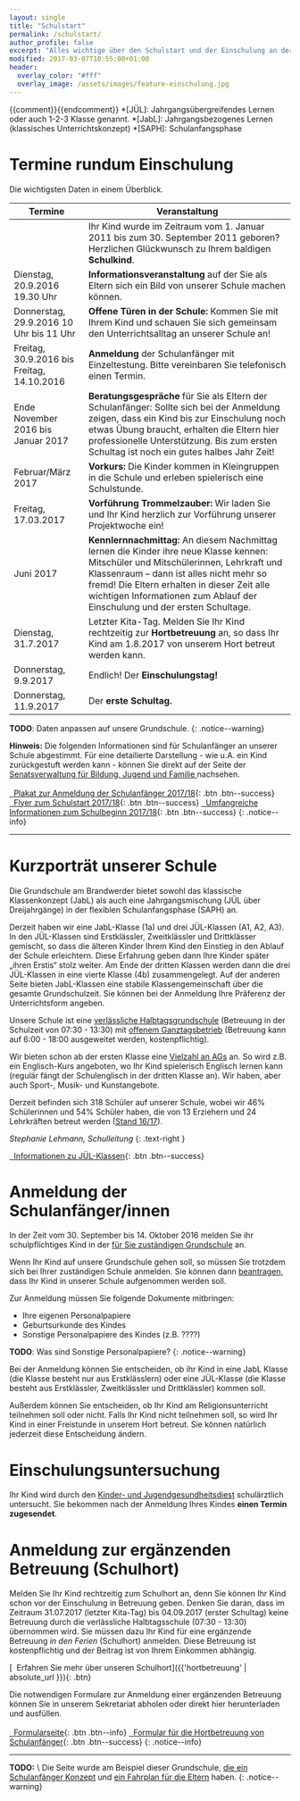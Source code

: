 ```yaml
---
layout: single
title: "Schulstart"
permalink: /schulstart/
author_profile: false
excerpt: "Alles wichtige über den Schulstart und der Einschulung an der Brandwerder."
modified: 2017-03-07T10:55:00+01:00
header:
  overlay_color: "#fff"
  overlay_image: /assets/images/feature-einschulung.jpg
---
```


{{comment}}<!-- Abkürzungen von Begriffen -->{{endcomment}}
*[JÜL]:     Jahrgangsübergreifendes Lernen oder auch 1-2-3 Klasse genannt.
*[JabL]:    Jahrgangsbezogenes Lernen (klassisches Unterrichtskonzept)
*[SAPH]:    Schulanfangsphase

# Termine rundum Einschulung

Die wichtigsten Daten in einem Überblick.

| Termine |  Veranstaltung |
|---|---|
| | Ihr Kind wurde im Zeitraum vom 1. Januar 2011 bis zum 30. September 2011 geboren? Herzlichen Glückwunsch zu Ihrem baldigen **Schulkind**. |
| Dienstag, 20.9.2016 19.30 Uhr  |  **Informationsveranstaltung** auf der Sie als Eltern sich ein Bild von unserer Schule machen können. |
| Donnerstag, 29.9.2016 10 Uhr bis 11 Uhr  | **Offene Türen in der Schule:** Kommen Sie mit Ihrem Kind und schauen Sie sich gemeinsam den Unterrichtsalltag an unserer Schule an! |
| Freitag, 30.9.2016 bis Freitag, 14.10.2016  | **Anmeldung** der Schulanfänger mit Einzeltestung. Bitte vereinbaren Sie telefonisch einen Termin. |
| Ende November 2016 bis Januar 2017 | **Beratungsgespräche** für Sie als Eltern der Schulanfänger: Sollte sich bei der Anmeldung zeigen, dass ein Kind bis zur Einschulung noch etwas Übung braucht, erhalten die Eltern hier professionelle Unterstützung. Bis zum ersten Schultag ist noch ein gutes halbes Jahr Zeit! |
| Februar/März 2017 | **Vorkurs:** Die Kinder kommen in Kleingruppen in die Schule und erleben spielerisch eine Schulstunde. |
| Freitag, 17.03.2017 | **Vorführung Trommelzauber:** Wir laden Sie und Ihr Kind herzlich zur Vorführung unserer Projektwoche ein! |
| Juni 2017 | **Kennlernnachmittag:** An diesem Nachmittag lernen die Kinder ihre neue Klasse kennen: Mitschüler und Mitschülerinnen, Lehrkraft und Klassenraum – dann ist alles nicht mehr so fremd! Die Eltern erhalten in dieser Zeit alle wichtigen Informationen zum Ablauf der Einschulung und der ersten Schultage. |
| Dienstag, 31.7.2017 | Letzter Kita-Tag. Melden Sie Ihr Kind rechtzeitig zur **Hortbetreuung** an, so dass Ihr Kind am 1.8.2017 von unserem Hort betreut werden kann.  |
| Donnerstag, 9.9.2017 | Endlich! Der **Einschulungstag!**|
| Donnerstag, 11.9.2017 | Der **erste Schultag.**|

**TODO**: Daten anpassen auf unsere Grundschule.
{: .notice--warning}

**Hinweis:**
Die folgenden Informationen sind für Schulanfänger an unserer Schule abgestimmt.
Für eine detailierte Darstellung - wie u.A. ein Kind zurückgestuft werden kann -
können Sie direkt auf der Seite der [Senatsverwaltung für Bildung, Jugend und
Familie
](https://www.berlin.de/sen/bildung/schule/bildungswege/grundschule/anmeldung/)
nachsehen.<br/><br/>
[<i class="fa fa-download">&nbsp;&nbsp;</i>Plakat zur Anmeldung der Schulanfänger 2017/18](https://www.berlin.de/sen/bildung/schule/bildungswege/grundschule/anmeldung/plakat_anmeldung_schulanfaenger_web.pdf){: .btn .btn--success}
[<i class="fa fa-download">&nbsp;&nbsp;</i>Flyer zum Schulstart 2017/18](https://www.berlin.de/sen/bildung/schule/bildungswege/grundschule/anmeldung/flyer_schulanmeldung_web.pdf){: .btn .btn--success}
[<i class="fa fa-download">&nbsp;&nbsp;</i>Umfangreiche Informationen zum Schulbeginn 2017/18](http://www.berlin.de/ba-steglitz-zehlendorf/politik-und-verwaltung/aemter/gesundheitsamt/kinder-und-jugendgesundheitsdienst/schulbeginn_2017.pdf){: .btn .btn--success}
{: .notice--info}

---

# Kurzporträt unserer Schule

Die Grundschule am Brandwerder bietet sowohl das klassische Klassenkonzept
(JabL) als auch eine Jahrgangsmischung (JÜL über Dreijahrgänge) in der flexiblen
Schulanfangsphase (SAPH) an.

Derzeit haben wir eine JabL-Klasse (1a) und drei JÜL-Klassen (A1, A2, A3). In
den JÜL-Klassen sind Erstklässler, Zweitklässler und Drittklässer gemischt, so
dass die älteren Kinder Ihrem Kind den Einstieg in den Ablauf der Schule
erleichtern. Diese Erfahrung geben dann Ihre Kinder später „ihren Erstis“  stolz
weiter. Am Ende der dritten Klassen werden dann die drei JÜL-Klassen in eine
vierte Klasse (4b) zusammengelegt. Auf der anderen Seite bieten JabL-Klassen
eine stabile Klassengemeinschaft über die gesamte Grundschulzeit. Sie können bei
der Anmeldung Ihre Präferenz der Unterrichtsform angeben.

Unsere Schule ist eine [verlässliche Halbtagsgrundschule](/hortbetreuung#vhg)
(Betreuung in der Schulzeit von 07:30 - 13:30) mit [offenem
Ganztagsbetrieb](/hortbetreuung#hort) (Betreuung kann auf 6:00 - 18:00
ausgeweitet werden, kostenpflichtig).

Wir bieten schon ab der ersten Klasse eine [Vielzahl an AGs](/ags) an. So wird
z.B. ein Englisch-Kurs angeboten, wo Ihr Kind spielerisch Englisch lernen kann
(regulär fängt der Schulenglisch in der dritten Klasse an). Wir haben, aber auch
Sport-, Musik- und Kunstangebote.

Derzeit befinden sich 318 Schüler auf unserer Schule, wobei wir 46% Schülerinnen
und 54% Schüler haben, die von 13 Erziehern und 24 Lehrkräften betreut werden
([Stand 16/17](https://www.berlin.de/sen/bildung/schule/berliner-schulen/schulverzeichnis/Schulportrait.aspx?IDSchulzweig=16764)).

*Stephanie Lehmann, Schulleitung*
{: .text-right }

[<i class="fa fa-download">&nbsp;&nbsp;</i>Informationen zu JÜL-Klassen](https://www.berlin.de/sen/bildung/schule/bildungswege/grundschule/mdb-sen-bildung-bildungswege-grundschule-flexible_schulanfangsphase.pdf){: .btn .btn--success}

# Anmeldung der Schulanfänger/innen

In der Zeit vom 30. September bis 14. Oktober 2016 melden Sie ihr
schulpflichtiges Kind in der [für Sie zuständigen
Grundschule](https://www.bildung.berlin.de/Umkreissuche/) an.

Wenn Ihr Kind auf unsere Grundschule gehen soll, so müssen Sie trotzdem sich bei
Ihrer zuständigen Schule anmelden. Sie können dann
[beantragen](https://www.berlin.de/sen/bildung/schule/bildungswege/grundschule/anmeldung/#headline_1_6),
dass Ihr Kind in unserer Schule aufgenommen werden soll.

Zur Anmeldung müssen Sie folgende Dokumente mitbringen:

* Ihre eigenen Personalpapiere
* Geburtsurkunde des Kindes
* Sonstige Personalpapiere des Kindes (z.B. ????)

**TODO**: Was sind Sonstige Personalpapiere?
{: .notice--warning}

Bei der Anmeldung können Sie entscheiden, ob ihr Kind in eine JabL
Klasse (die Klasse besteht nur aus Erstklässlern) oder eine JÜL-Klasse (die
Klasse besteht aus Erstklässler, Zweitklässler und Drittklässler) kommen soll.

Außerdem können Sie entscheiden, ob Ihr Kind am Religionsunterricht teilnehmen
soll oder nicht. Falls Ihr Kind nicht teilnehmen soll, so wird Ihr Kind in einer
Freistunde in unserem Hort betreut. Sie können natürlich jederzeit diese
Entscheidung ändern.

# Einschulungsuntersuchung

Ihr Kind wird durch den [Kinder- und
Jugendgesundheitsdiest](https://service.berlin.de/dienstleistung/324254/)
schulärztlich untersucht. Sie bekommen nach der Anmeldung Ihres Kindes  **einen
Termin zugesendet**.

# Anmeldung zur ergänzenden Betreuung (Schulhort)

Melden Sie Ihr Kind rechtzeitig zum Schulhort an, denn Sie können Ihr Kind schon
vor der Einschulung in Betreuung geben. Denken Sie daran, dass im Zeitraum
31.07.2017 (letzter Kita-Tag) bis 04.09.2017 (erster Schultag) keine Betreuung
durch die verlässliche Halbtagsschule (07:30 - 13:30) übernommen wird. Sie
müssen dazu Ihr Kind für eine ergänzende Betreuung *in den Ferien* (Schulhort)
anmelden. Diese Betreuung ist kostenpflichtig und der Beitrag ist von Ihrem
Einkommen abhängig.

[<i class="fa fa-info">&nbsp;&nbsp;</i>Erfahren Sie mehr über unseren Schulhort]({{'hortbetreuung' | absolute_url }}){: .btn}

Die notwendigen Formulare zur Anmeldung einer ergänzenden Betreuung können Sie
in unserem Sekretariat abholen oder direkt hier herunterladen und ausfüllen.<br/><br/>
[<i class="fa fa-external-link">&nbsp;&nbsp;</i>Formularseite](https://www.berlin.de/sen/bjf/service/formulare/#hort){: .btn .btn--info}
[<i class="fa fa-download">&nbsp;&nbsp;</i>Formular für die Hortbetreuung von Schulanfänger](https://www.berlin.de/sen/bjf/service/formulare/antrag_auf_erganzende_forderung_und_betreuung_jahrgangsstufen_1_bis_4.pdf){: .btn .btn--success}
{: .notice--info}

---

**TODO:** \\
Die Seite wurde am Beispiel dieser Grundschule,
[die ein Schulanfänger Konzept](http://www.gs-am-hügel.de/paegogische-konzepte/einschulung-als-prozess.html) und
[ein Fahrplan für die Eltern](http://www.gs-am-hügel.de/hinweise-zum-schulanfang/index.html) haben.
{: .notice--warning}
